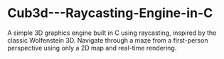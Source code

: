 # Cub3d---Raycasting-Engine-in-C
A simple 3D graphics engine built in C using raycasting, inspired by the classic Wolfenstein 3D. Navigate through a maze from a first-person perspective using only a 2D map and real-time rendering.
